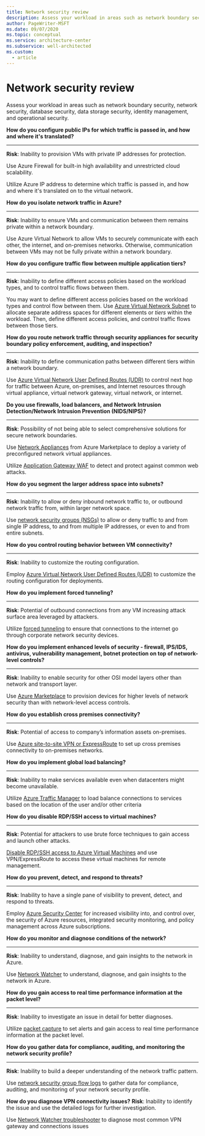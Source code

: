 ```yaml
---
title: Network security review
description: Assess your workload in areas such as network boundary security, network security, database security, data storage security, identity management, and operational security
author: PageWriter-MSFT
ms.date: 09/07/2020
ms.topic: conceptual
ms.service: architecture-center
ms.subservice: well-architected
ms.custom:
  - article
---
```


# Network security review
Assess your workload in areas such as network boundary security, network security, database security,
data storage security, identity management, and operational security.




**How do you configure public IPs for which traffic is passed in, and how and where it's translated?**
***

**Risk**: Inability to provision VMs with private IP addresses for protection.

Use Azure Firewall for built-in high availability and unrestricted cloud scalability.

Utilize Azure IP address to determine which traffic is passed in, and how and where it's translated on to the virtual network.

**How do you isolate network traffic in Azure?**
***
**Risk**: Inability to ensure VMs and communication between them remains private within a network boundary.

Use Azure Virtual Network to allow VMs to securely communicate with each other, the internet, and on-premises networks. Otherwise, communication between VMs may not be fully private within a network boundary.

**How do you configure traffic flow between multiple application tiers?**
***

**Risk**: Inability to define different access policies based on the workload types, and to control traffic flows between them.

You may want to define different access policies based on the workload types and control flow between them. Use [Azure Virtual Network Subnet](/azure/virtual-network/virtual-network-manage-subnet) to allocate separate address spaces for different elements or _tiers_ within the workload. Then, define different access policies, and control traffic flows between those tiers.

**How do you route network traffic through security appliances for security boundary policy enforcement, auditing, and inspection?**
***

**Risk**: Inability to define communication paths between different tiers within a network boundary.

Use [Azure Virtual Network User Defined Routes (UDR)](/azure/virtual-network/virtual-networks-udr-overview) to control next hop for traffic between Azure, on-premises, and Internet resources through virtual appliance, virtual network gateway, virtual network, or internet.



**Do you use firewalls, load balancers, and Network Intrusion Detection/Network Intrusion Prevention (NIDS/NIPS)?**
***
**Risk**: Possibility of not being able to select comprehensive solutions for secure network boundaries.

Use [Network Appliances](https://azure.microsoft.com/solutions/network-appliances/) from Azure Marketplace to deploy a variety of preconfigured network virtual appliances. 

Utilize [Application Gateway WAF](/azure/application-gateway/) to detect and protect against common web attacks.

**How do you segment the larger address space into subnets?**
***

**Risk**: Inability to allow or deny inbound network traffic to, or outbound network traffic from, within larger network space.

Use [network security groups (NSGs)](/azure/virtual-network/security-overview) to allow or deny traffic to and from single IP address, to and from multiple IP addresses, or even to and from entire subnets.

**How do you control routing behavior between VM connectivity?**
***

**Risk**: Inability to customize the routing configuration.

Employ [Azure Virtual Network User Defined Routes (UDR)](/azure/virtual-network/virtual-networks-udr-overview) to customize the routing configuration for deployments.


**How do you implement forced tunneling?**
***

**Risk**: Potential of outbound connections from any VM increasing attack surface area leveraged by attackers.
 
Utilize [forced tunneling](/azure/vpn-gateway/vpn-gateway-forced-tunneling-rm) to ensure that connections to the internet go through corporate network security devices.

**How do you implement enhanced levels of security - firewall, IPS/IDS, antivirus, vulnerability management, botnet protection on top of
network-level controls?**
***

**Risk**: Inability to enable security for other OSI model layers other than network and transport layer.
 
Use [Azure Marketplace](/azure/marketplace/) to provision devices for higher levels of network security than with network-level access controls.


**How do you establish cross premises connectivity?**
***
**Risk**: Potential of access to company’s information assets on-premises.
 
Use [Azure site-to-site VPN or ExpressRoute](/azure/security/azure-security-network-security-best-practices) to set up cross premises connectivity to on-premises networks.


**How do you implement global load balancing?**
***

**Risk**: Inability to make services available even when datacenters might become unavailable.

Utilize [Azure Traffic Manager](https://azure.microsoft.com/documentation/services/traffic-manager/) to load balance connections to services based on the location of the user and/or other criteria

**How do you disable RDP/SSH access to virtual machines?** 
***
**Risk**: Potential for attackers to use brute force techniques to gain access and launch other attacks. 

[Disable RDP/SSH access to Azure Virtual Machines](/azure/security/azure-security-network-security-best-practices) and use VPN/ExpressRoute to access these virtual machines for remote management. 

**How do you prevent, detect, and respond to threats?** 
***
**Risk**: Inability to have a single pane of visibility to prevent, detect, and respond to threats. 

Employ [Azure Security Center](/azure/security-center/security-center-intro) for increased visibility into, and control over, the security of Azure resources, integrated security monitoring, and policy management across Azure subscriptions. 

**How do you monitor and diagnose conditions of the network?** 
***
**Risk**: Inability to understand, diagnose, and gain insights to the network in Azure. 

Use [Network Watcher](/azure/network-watcher/network-watcher-monitoring-overview) to understand, diagnose, and gain insights to the network in Azure. 

**How do you gain access to real time performance information at the packet level?** 
***
**Risk**: Inability to investigate an issue in detail for better diagnoses. 

Utilize [packet capture](/azure/network-watcher/network-watcher-alert-triggered-packet-capture) to set alerts and gain access to real time performance information at the packet level. 

**How do you gather data for compliance, auditing, and monitoring the network security profile?** 
***
**Risk**: Inability to build a deeper understanding of the network traffic pattern. 

Use [network security group flow logs](/azure/network-watcher/network-watcher-nsg-flow-logging-overview) to gather data for compliance, auditing, and monitoring of your network security profile. 

**How do you diagnose VPN connectivity issues?** 
**Risk**: Inability to identify the issue and use the detailed logs for further investigation. 

Use [Network Watcher troubleshooter](/azure/network-watcher/network-watcher-diagnose-on-premises-connectivity) to diagnose most common VPN gateway and connections issues
